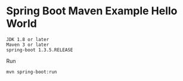 # Spring Boot Maven Example Hello World


    JDK 1.8 or later
    Maven 3 or later
    spring-boot 1.3.5.RELEASE


Run

    mvn spring-boot:run
